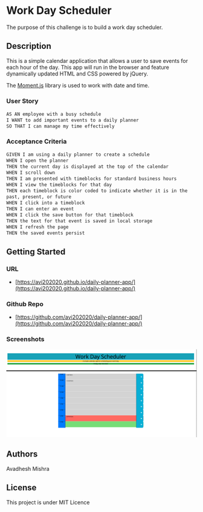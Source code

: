 # Work Day Scheduler

The purpose of this challenge is to build a work day scheduler.

## Description

This is a simple calendar application that allows a user to save events for each hour of the day. This app will run in the browser and feature dynamically updated HTML and CSS powered by jQuery.

The [Moment.js](https://momentjs.com/) library is used to work with date and time.

### User Story

```
AS AN employee with a busy schedule
I WANT to add important events to a daily planner
SO THAT I can manage my time effectively
```

### Acceptance Criteria

```
GIVEN I am using a daily planner to create a schedule
WHEN I open the planner
THEN the current day is displayed at the top of the calendar
WHEN I scroll down
THEN I am presented with timeblocks for standard business hours
WHEN I view the timeblocks for that day
THEN each timeblock is color coded to indicate whether it is in the past, present, or future
WHEN I click into a timeblock
THEN I can enter an event
WHEN I click the save button for that timeblock
THEN the text for that event is saved in local storage
WHEN I refresh the page
THEN the saved events persist
```

## Getting Started

### URL

- [https://avi202020.github.io/daily-planner-app/](https://avi202020.github.io/daily-planner-app/)

### Github Repo

- [https://github.com/avi202020/daily-planner-app/](https://github.com/avi202020/daily-planner-app/)



### Screenshots

![Screenshot](https://github.com/avi202020/daily-planner-app/blob/main/images/application_demo.png/)

## Authors

Avadhesh Mishra


## License

This project is under MIT Licence
